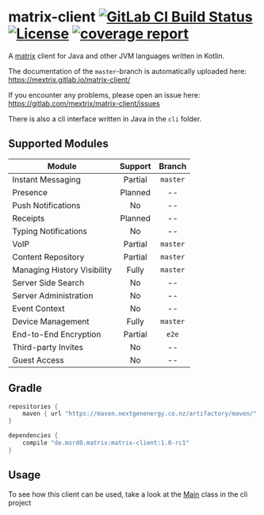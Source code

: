 # matrix-client [![GitLab CI Build Status](https://gitlab.com/mextrix/matrix-client/badges/master/build.svg)](https://gitlab.com/mextrix/matrix-client/pipelines) [![License](https://img.shields.io/badge/license-GPL--3.0-blue.svg)](https://www.gnu.org/licenses/gpl-3.0) [![coverage report](https://gitlab.com/mextrix/matrix-client/badges/master/coverage.svg)](https://gitlab.com/mextrix/matrix-client/commits/master)

A [matrix](https://matrix.org/) client for Java and other JVM languages written in Kotlin.

The documentation of the `master`-branch is automatically uploaded here:
https://mextrix.gitlab.io/matrix-client/

If you encounter any problems, please open an issue here:
https://gitlab.com/mextrix/matrix-client/issues

There is also a cli interface written in Java in the `cli` folder.

## Supported Modules

| Module | Support | Branch |
|--------|:-------:|:------:|
| Instant Messaging | Partial | `master` |
| Presence | Planned | -- |
| Push Notifications | No | -- |
| Receipts | Planned | -- |
| Typing Notifications | No | -- |
| VoIP | Partial | `master` |
| Content Repository | Partial | `master` |
| Managing History Visibility | Fully | `master` |
| Server Side Search | No | -- |
| Server Administration | No | -- |
| Event Context | No | -- |
| Device Management | Fully | `master` |
| End-to-End Encryption | Partial | `e2e` |
| Third-party Invites | No | -- |
| Guest Access | No | -- |

## Gradle

```gradle
repositories {
	maven { url "https://maven.nextgenenergy.co.nz/artifactory/maven/" }
}

dependencies {
	compile "de.msrd0.matrix:matrix-client:1.0-rc1"
}
```

## Usage

To see how this client can be used, take a look at the
[Main](https://gitlab.com/mextrix/matrix-client/blob/master/cli/src/de/msrd0/matrix/client/cli/Main.java)
class in the cli project
